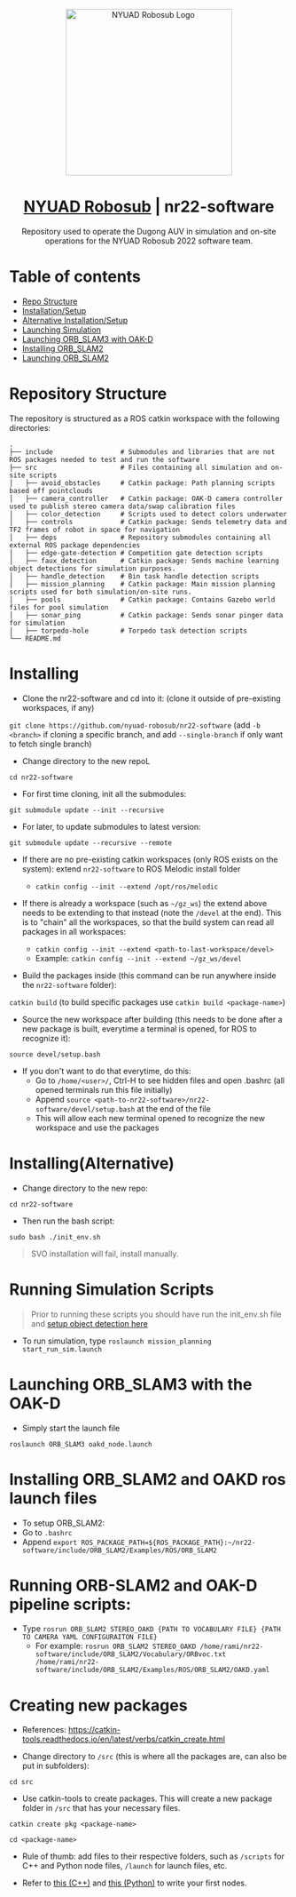 <p align="center">
  <a href="https://robosub.nyuad.io/">
    <img
      alt="NYUAD Robosub Logo"
      src="https://robosub.nyuad.io/wp-content/uploads/2022/06/Dugong-lines_v12-1-2048x1307.png"
      width="300"
    />
  </a>
</p>

<div align="center">
  <h1><a href="https://robosub.nyuad.io/"> NYUAD Robosub</a> | nr22-software</h1>
  <p>
    Repository used to operate the Dugong AUV in simulation and on-site operations for the NYUAD Robosub 2022 software team.
  </p>
</div>

# Table of contents
* [Repo Structure](#repository-structure)
* [Installation/Setup](#installing)
* [Alternative Installation/Setup](#installingalternative)
* [Launching Simulation](#running-simulation-scripts)
* [Launching ORB_SLAM3 with OAK-D](#launching-orb_slam3-with-the-oak-d)
* [Installing ORB_SLAM2](#installing-orb_slam2-and-oakd-ros-launch-files)
* [Launching ORB_SLAM2](#running-orb-slam2-and-oak-d-pipeline-scripts)
# Repository Structure
The repository is structured as a ROS catkin workspace with the following directories:

    .
    ├── include                 # Submodules and libraries that are not ROS packages needed to test and run the software
    ├── src                     # Files containing all simulation and on-site scripts
    │   ├── avoid_obstacles     # Catkin package: Path planning scripts based off pointclouds
    │   ├── camera_controller   # Catkin package: OAK-D camera controller used to publish stereo camera data/swap calibration files
    │   ├── color_detection     # Scripts used to detect colors underwater
    │   ├── controls            # Catkin package: Sends telemetry data and TF2 frames of robot in space for navigation
    │   ├── deps                # Repository submodules containing all external ROS package dependencies
    │   ├── edge-gate-detection # Competition gate detection scripts
    │   ├── faux_detection      # Catkin package: Sends machine learning object detections for simulation purposes.
    │   ├── handle_detection    # Bin task handle detection scripts
    │   ├── mission_planning    # Catkin package: Main mission planning scripts used for both simulation/on-site runs.
    │   ├── pools               # Catkin package: Contains Gazebo world files for pool simulation
    │   ├── sonar_ping          # Catkin package: Sends sonar pinger data for simulation
    │   ├── torpedo-hole        # Torpedo task detection scripts
    └── README.md

# Installing

- Clone the nr22-software and cd into it: (clone it outside of pre-existing workspaces, if any)

`git clone https://github.com/nyuad-robosub/nr22-software` (add `-b <branch>` if cloning a specific branch, and add `--single-branch` if only want to fetch single branch)

- Change directory to the new repoL

`cd nr22-software`

- For first time cloning, init all the submodules:

`git submodule update --init --recursive`

- For later, to update submodules to latest version:

`git submodule update --recursive --remote`

- If there are no pre-existing catkin workspaces (only ROS exists on the system): extend `nr22-software` to ROS Melodic install folder

  - `catkin config --init --extend /opt/ros/melodic`

- If there is already a workspace (such as `~/gz_ws`) the extend above needs to be extending to that instead (note the `/devel` at the end). This is to "chain" all the workspaces, so that the build system can read all packages in all workspaces:

  - `catkin config --init --extend <path-to-last-workspace/devel>`
  - Example: `catkin config --init --extend ~/gz_ws/devel`

- Build the packages inside (this command can be run anywhere inside the `nr22-software` folder):

`catkin build` (to build specific packages use `catkin build <package-name>`)

- Source the new workspace after building (this needs to be done after a new package is built, everytime a terminal is opened, for ROS to recognize it):

`source devel/setup.bash`

- If you don't want to do that everytime, do this:
  - Go to `/home/<user>/`, Ctrl-H to see hidden files and open .bashrc (all opened terminals run this file initially)
  - Append `source <path-to-nr22-software>/nr22-software/devel/setup.bash` at the end of the file
  - This will allow each new terminal opened to recognize the new workspace and use the packages

# Installing(Alternative)

- Change directory to the new repo:

`cd nr22-software`

- Then run the bash script:

`sudo bash ./init_env.sh`

> SVO installation will fail, install manually.

# Running Simulation Scripts

> Prior to running these scripts you should have run the init_env.sh file and [setup object detection here](src/faux_detection/README.md)
- To run simulation, type `roslaunch mission_planning start_run_sim.launch`

# Launching ORB_SLAM3 with the OAK-D

- Simply start the launch file

`roslaunch ORB_SLAM3 oakd_node.launch`

# Installing ORB_SLAM2 and OAKD ros launch files


- To setup ORB_SLAM2:
- Go to `.bashrc`
- Append `export ROS_PACKAGE_PATH=${ROS_PACKAGE_PATH}:~/nr22-software/include/ORB_SLAM2/Examples/ROS/ORB_SLAM2`

# Running ORB-SLAM2 and OAK-D pipeline scripts:

- Type `rosrun ORB_SLAM2 STEREO_OAKD {PATH TO VOCABULARY FILE} {PATH TO CAMERA YAML CONFIGURAITON FILE}`
  - For example: `rosrun ORB_SLAM2 STEREO_OAKD /home/rami/nr22-software/include/ORB_SLAM2/Vocabulary/ORBvoc.txt /home/rami/nr22-software/include/ORB_SLAM2/Examples/ROS/ORB_SLAM2/OAKD.yaml`


# Creating new packages

- References: https://catkin-tools.readthedocs.io/en/latest/verbs/catkin_create.html

- Change directory to `/src` (this is where all the packages are, can also be put in subfolders):

`cd src`

- Use catkin-tools to create packages. This will create a new package folder in `/src` that has your necessary files.

`catkin create pkg <package-name>`

`cd <package-name>`

- Rule of thumb: add files to their respective folders, such as `/scripts` for C++ and Python node files, `/launch` for launch files, etc.

- Refer to [this (C++)](http://wiki.ros.org/ROS/Tutorials/WritingPublisherSubscriber%28c%2B%2B%29) and [this (Python)](http://wiki.ros.org/ROS/Tutorials/WritingPublisherSubscriber%28python%29) to write your first nodes.

